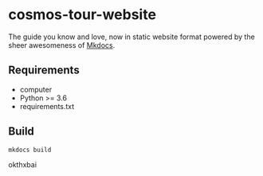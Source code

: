 # cosmos-tour-website

The guide you know and love, now in static website format powered by the sheer awesomeness of [Mkdocs](https://www.mkdocs.org/).

## Requirements

 - computer
 - Python >= 3.6
 - requirements.txt

## Build

```
mkdocs build
```

okthxbai 
